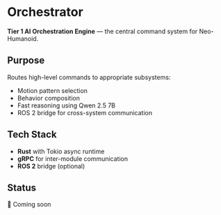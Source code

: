# Orchestrator

**Tier 1 AI Orchestration Engine** — the central command system for Neo-Humanoid.

## Purpose

Routes high-level commands to appropriate subsystems:
- Motion pattern selection
- Behavior composition
- Fast reasoning using Qwen 2.5 7B
- ROS 2 bridge for cross-system communication

## Tech Stack

- **Rust** with Tokio async runtime
- **gRPC** for inter-module communication
- **ROS 2** bridge (optional)

## Status

🚧 Coming soon

